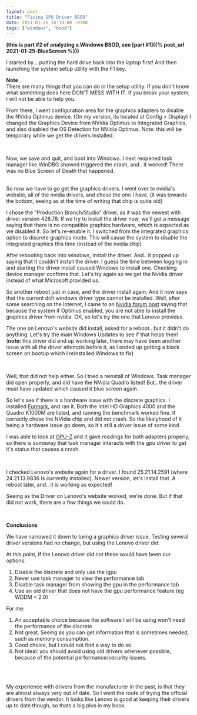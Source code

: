 ```yaml
---
layout: post
title: "Fixing GPU Driver BSOD"
date: 2021-01-26 16:10:00 -0700
tags: ["windows", "bsod"]
---
```

**(this is part #2 of analyzing a Windows BSOD, see [part #1]({% post_url 2021-01-25-BlueScreen %}))**

I started by... putting the hard drive back into the laptop first! And then launching the system setup utility with the F1 key.

**Note**<br />
There are many things that you can do in the setup utility. If you don't know what something does here DON'T MESS WITH IT. If you break your system, I will not be able to help you.
<br />

From there, I went configuration area for the graphics adapters to disable the NVidia Optimus device. (On my version, its located at Config > Display) I changed the Graphics Device from NVidia Optimus to Integrated Graphics, and also disabled the OS Detection for NVidia Optimus. Note: this will be temporary while we get the drivers installed.

<br />

Now, we save and quit, and boot into Windows. I next reopened task manager like WinDBG showed triggered the crash, and.. it worked! There was no Blue Screen of Death that happened.

<br />
So now we have to go get the graphics drivers. I went over to nvidia's website, all of the nvidia drivers, and chose the one I have. (it was towards the bottom, seeing as at the time of writing that chip is quite old)

I chose the "Production Branch/Studio" driver, as it was the newest with driver version 426.78. If we try to install the driver now, we'll get a message saying that there is no compatible graphics hardware, which is expected as we disabled it. So let's re-enable it. I switched from the integrated graphics option to discrete graphics mode. This will cause the system to disable the integrated graphics this time (instead of the nvidia chip)

After rebooting back into windows, install the driver. And.. it popped up saying that it couldn't install the driver. I guess the time between logging in and starting the driver install caused Windows to install one. Checking device manager confirms that. Let's try again so we get the Nvidia driver instead of what Microsoft provided us.

So another reboot just in case, and the driver install again. And it now says that the current dch windows driver type cannot be installed. Well, after some searching on the Internet, I came to an [Nvidia forum post](https://www.nvidia.com/en-us/geforce/forums/game-ready-drivers/13/295247/dch-drivers-cant-be-installed/) saying that because the system if Optimus enabled, you are not able to install the graphics driver from nvidia. OK, so let's try the one that Lenovo provides.

The one on Lenovo's website did install, asked for a reboot.. but it didn't do anything. Let's try the main Windows Updates to see if that helps then!
<br />(**note:** this driver did end up working later, there may have been another issue with all the driver attempts before it, as I ended up getting a black screen on bootup which I reinstalled Windows to fix)

<br />

Well, that did not help either. So I tried a reinstall of Windows. Task manager did open properly, and did have the NVidia Quadro listed! But.. the driver must have updated which caused it blue screen again.

So let's see if there is a hardware issue with the discrete graphics. I installed [Furmark,](https://www.geeks3d.com/furmark/) and ran it. Both the Intel HD Graphics 4000 and the Quadro K1000M are listed, and running the benchmark worked fine. It correctly chose the NVidia chip and did not crash. So the likelyhood of it being a hardware issue go down, so it's still a driver issue of some kind.

I was able to look at [GPU-Z](https://www.techpowerup.com/gpuz/) and it gave readings for both adapters properly, so there is someway that task manager interacts with the gpu driver to get it's status that causes a crash.

<br />

I checked Lenovo's website again for a driver. I found 25.21.14.2591 (where 24.21.13.9836 is currently installed). Newer version, let's install that. A reboot later, and.. it is working as expected!

Seeing as the Driver on Lenovo's website worked, we're done. But if that did not work, there are a few things we could do.

<br />

**Conclusions**

We have narrowed it down to being a graphics driver issue. Testing several driver versions had no change, but using the Lenovo driver did.

At this point, if the Lenovo driver did not these would have been our options.

1. Disable the discrete and only use the igpu
2. Never use task manager to view the performance tab
3. Disable task manager from showing the gpu in the performance tab
4. Use an old driver that does not have the gpu performance feature (eg WDDM < 2.0)

For me:
1. An acceptable choice because the software I will be using won't need the performance of the discrete
2. Not great. Seeing as you can get information that is sometimes needed, such as memory consumption.
3. Good choice, but I could not find a way to do so
4. Not ideal: you should avoid using old drivers whenever possible, because of the potential performance/security issues.

<br /><br />

My experience with drivers from the manufacturer in the past, is that they are almost always very out of date. So I went the route of trying the official drivers from the vendor. It looks like Lenovo is good at keeping their drivers up to date though, so thats a big plus in my book.